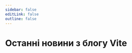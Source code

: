 ```yaml
---
sidebar: false
editLink: false
outline: false
---
```


<script setup>
import BlogIndex from './.vitepress/theme/components/BlogIndex.vue'
</script>

# Останні новини з блогу Vite

<BlogIndex/>
